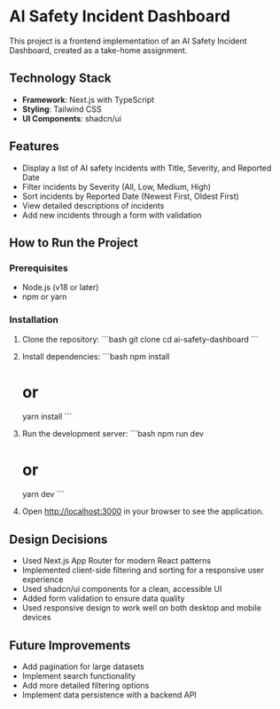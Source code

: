 # AI Safety Incident Dashboard

This project is a frontend implementation of an AI Safety Incident Dashboard, created as a take-home assignment.

## Technology Stack

- **Framework**: Next.js with TypeScript
- **Styling**: Tailwind CSS
- **UI Components**: shadcn/ui

## Features

- Display a list of AI safety incidents with Title, Severity, and Reported Date
- Filter incidents by Severity (All, Low, Medium, High)
- Sort incidents by Reported Date (Newest First, Oldest First)
- View detailed descriptions of incidents
- Add new incidents through a form with validation

## How to Run the Project

### Prerequisites

- Node.js (v18 or later)
- npm or yarn

### Installation

1. Clone the repository:
   \`\`\`bash
   git clone <repository-url>
   cd ai-safety-dashboard
   \`\`\`

2. Install dependencies:
   \`\`\`bash
   npm install
   # or
   yarn install
   \`\`\`

3. Run the development server:
   \`\`\`bash
   npm run dev
   # or
   yarn dev
   \`\`\`

4. Open [http://localhost:3000](http://localhost:3000) in your browser to see the application.

## Design Decisions

- Used Next.js App Router for modern React patterns
- Implemented client-side filtering and sorting for a responsive user experience
- Used shadcn/ui components for a clean, accessible UI
- Added form validation to ensure data quality
- Used responsive design to work well on both desktop and mobile devices

## Future Improvements

- Add pagination for large datasets
- Implement search functionality
- Add more detailed filtering options
- Implement data persistence with a backend API
